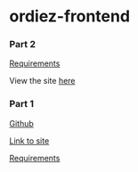 # ordiez-frontend

### Part 2

[Requirements](https://gist.github.com/primaulia/cdf4e7b15737b46fc99e9114b9f392d0)

View the site [here](https://soemn.github.io/ordiez-frontend/)

### Part 1

[Github](https://github.com/soemn/ordiez)

[Link to site](https://rocky-bastion-42678.herokuapp.com/orders)

[Requirements](https://gist.github.com/primaulia/a314fb45ebf486215ece639b9b818ac4)
